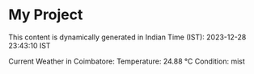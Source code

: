 # My Project

This content is dynamically generated in Indian Time (IST): 2023-12-28 23:43:10 IST


Current Weather in Coimbatore:
Temperature: 24.88 °C
Condition: mist
